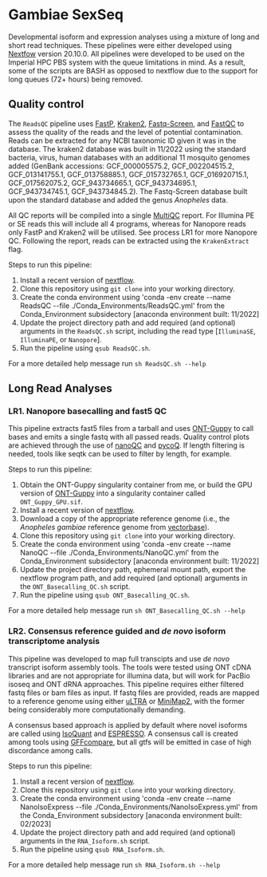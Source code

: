 # Gambiae SexSeq
Developmental isoform and expression analyses using a mixture of long and short read techniques. These pipelines were either developed using [Nextfow](https://www.nextflow.io/) version 20.10.0. All pipelines were developed to be used on the Imperial HPC PBS system with the queue limitations in mind. As a result, some of the scripts are BASH as opposed to nextflow due to the support for long queues (72+ hours) being removed.

## Quality control
The `ReadsQC` pipeline uses [FastP](https://github.com/OpenGene/fastp), [Kraken2](https://ccb.jhu.edu/software/kraken2/), [Fastq-Screen](https://www.bioinformatics.babraham.ac.uk/projects/fastq_screen/), and [FastQC](https://www.bioinformatics.babraham.ac.uk/projects/fastqc/) to assess the quality of the reads and the level of potential contamination. Reads can be extracted for any NCBI taxonomic ID given it was in the database. The kraken2 database was built in 11/2022 using the standard bacteria, virus, human databases with an additional 11 mosquito genomes added (GenBank accessions: GCF_000005575.2, GCF_002204515.2, GCF_013141755.1, GCF_013758885.1, GCF_015732765.1, GCF_016920715.1, GCF_017562075.2, GCF_943734665.1, GCF_943734695.1, GCF_943734745.1, GCF_943734845.2). The Fastq-Screen database built upon the standard database and added the genus *Anopheles* data. 

All QC reports will be compiled into a single [MultiQC](https://multiqc.info/) report. For Illumina PE or SE reads this will include all 4 programs, whereas for Nanopore reads only FastP and Kraken2 will be utilised. See process LR1 for more Nanopore QC. Following the report, reads can be extracted using the `KrakenExtract` flag.   

Steps to run this pipeline:
1. Install a recent version of [nextflow](https://github.com/nextflow-io/nextflow).
2. Clone this repository using `git clone` into your working directory.
3. Create the conda environment using 'conda -env create --name ReadsQC --file ./Conda_Environments/ReadsQC.yml' from the Conda_Environment subsidectory [anaconda environment built: 11/2022]
4. Update the project directory path and add required (and optional) arguments in the `ReadsQC.sh` script, including the read type [`IlluminaSE`, `IlluminaPE`, or `Nanopore`].
5. Run the pipeline using `qsub ReadsQC.sh`.

For a more detailed help message run `sh ReadsQC.sh --help`

## Long Read Analyses

### LR1. Nanopore basecalling and fast5 QC
This pipeline extracts fast5 files from a tarball and uses [ONT-Guppy](https://nanoporetech.com/nanopore-sequencing-data-analysis) to call bases and emits a single fastq with all passed reads. Quality control plots are achieved through the use of [nanoQC](https://github.com/wdecoster/nanoQC) and [pycoQ](https://github.com/a-slide/pycoQC). If length filtering is needed, tools like seqtk can be used to filter by length, for example. 

Steps to run this pipeline:
1. Obtain the ONT-Guppy singularity container from me, or build the GPU version of [ONT-Guppy](https://community.nanoporetech.com/docs/prepare/library_prep_protocols/Guppy-protocol/v/gpb_2003_v1_revaf_14dec2018/linux-guppy) into a singularity container called `ONT_Guppy_GPU.sif`.
2. Install a recent version of [nextflow](https://github.com/nextflow-io/nextflow).
3. Download a copy of the appropriate reference genome (i.e., the *Anopheles gambiae* reference genome from [vectorbase](https://vectorbase.org/vectorbase/app/record/dataset/DS_2251b21396)). 
4. Clone this repository using `git clone` into your working directory.
5. Create the conda environment using 'conda -env create --name NanoQC --file ./Conda_Environments/NanoQC.yml' from the Conda_Environment subsidectory [anaconda environment built: 11/2022]
6. Update the project directory path, ephemeral mount path, export the nextflow program path, and add required (and optional) arguments in the `ONT_Basecalling_QC.sh` script.
7. Run the pipeline using `qsub ONT_Basecalling_QC.sh`.

For a more detailed help message run `sh ONT_Basecalling_QC.sh --help`

### LR2. Consensus reference guided and *de novo* isoform transcriptome analysis 
This pipeline was developed to map full transcipts and use *de novo* transcript isoform assembly tools. The tools were tested using ONT cDNA libraries and are not appropriate for illumina data, but will work for PacBio isoseq and ONT dRNA approaches. This pipeline requires either filtered fastq files or bam files as input. If fastq files are provided, reads are mapped to a reference genome using either [uLTRA](https://github.com/ksahlin/ultra) or [MiniMap2](https://github.com/lh3/minimap2), with the former being considerably more computationally demanding. 

A consensus based approach is applied by default where novel isoforms are called using [IsoQuant](https://github.com/ablab/IsoQuant) and [ESPRESSO](https://github.com/Xinglab/espresso). A consensus call is created among tools using [GFFcompare](https://github.com/gpertea/gffcompare), but all gtfs will be emitted in case of high discordance among calls.

Steps to run this pipeline:
1. Install a recent version of [nextflow](https://github.com/nextflow-io/nextflow).
2. Clone this repository using `git clone` into your working directory.
3. Create the conda environment using 'conda -env create --name NanoIsoExpress --file ./Conda_Environments/NanoIsoExpress.yml' from the Conda_Environment subsidectory [anaconda environment built: 02/2023]
4. Update the project directory path and add required (and optional) arguments in the `RNA_Isoform.sh` script.
5. Run the pipeline using `qsub RNA_Isoform.sh`.

For a more detailed help message run `sh RNA_Isoform.sh --help`


 
